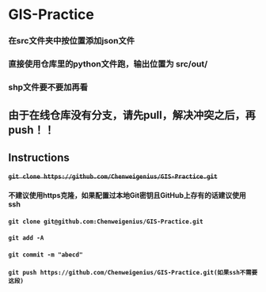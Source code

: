 # GIS-Practice
### 在src文件夹中按位置添加json文件
### 直接使用仓库里的python文件跑，输出位置为 src/out/
### shp文件要不要加再看
## 由于在线仓库没有分支，**请先pull，解决冲突之后，再push**！！

## Instructions

#### ~~`git clone https://github.com/Chenweigenius/GIS-Practice.git`~~
#### 不建议使用https克隆，如果配置过本地Git密钥且GitHub上存有的话建议使用ssh
#### `git clone git@github.com:Chenweigenius/GIS-Practice.git`

#### `git add -A`
#### `git commit -m "abecd"`
#### `git push https://github.com/Chenweigenius/GIS-Practice.git(如果ssh不需要这段)`
